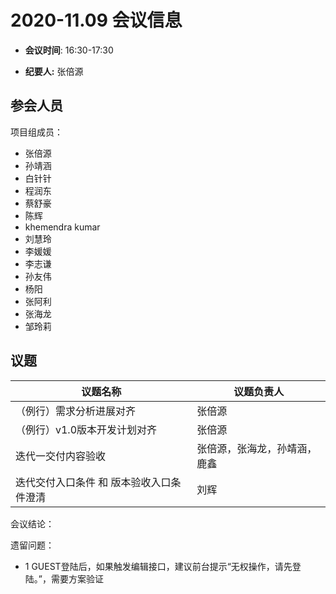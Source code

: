 # 2020-11.09 会议信息  

-  **会议时间**: 16:30-17:30

-  **纪要人:** 张倍源

## 参会人员
项目组成员：
- 张倍源
- 孙靖涵
- 白针针
- 程润东
- 蔡舒豪
- 陈辉
- khemendra kumar
- 刘慧玲
- 李媛媛
- 李志谦
- 孙友伟
- 杨阳
- 张阿利
- 张海龙
- 邹玲莉


## 议题

议题名称 | 议题负责人
---- | ----
（例行）需求分析进展对齐 | 张倍源 
（例行）v1.0版本开发计划对齐 | 张倍源
迭代一交付内容验收  |  张倍源，张海龙，孙靖涵，鹿鑫
迭代交付入口条件 和 版本验收入口条件澄清 | 刘辉

会议结论：


遗留问题：
- 1 GUEST登陆后，如果触发编辑接口，建议前台提示“无权操作，请先登陆。”，需要方案验证

